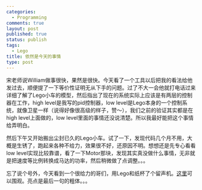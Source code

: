 ```yaml
--- 
categories: 
  - Programming
comments: true
layout: post
published: true
status: publish
tags: 
  - Lego
title: 依然是今天的事情
type: post
---
```

宋老师说William做事很快，果然是很快。今天看了一个工具以后把我的看法给他发过去，顺便提了一下等价性证明无从下手的问题。过了不大一会他就打电话过来详细了解了Lego小车的模型，然后指出了现在的系统实际上应该是有两层的控制器在工作，high level是我写的pid控制器，low level是Lego本身的一个控制系统，就像卫星一样（说得好像很高级的样子，赞～），我们之前的验证其实都是在high level上面做的，low level里面的事情还没说清楚。所以我最好能把这个事情给弄明白。

然后下午又开始搬出尘封已久的Lego小车。试了一下，发现代码几个月不用，大概是生锈了，跑起来各种不给力，效果很不好，还原因不明。想想还是先专心看看low level实现比较靠谱，看了一下Motor那块，发现其实真没做什么事情，无非就是把速度等比例转换成马达的功率，然后稍微做了点调整。。。

忘了说个号外，今天看到一个很给力的哥们，用Lego和纸杯了个留声机。<a href="http://www.josepino.com/lego/ntx-gramophone">这里</a>可以围观。亮点是最后一句的粗体。。。
